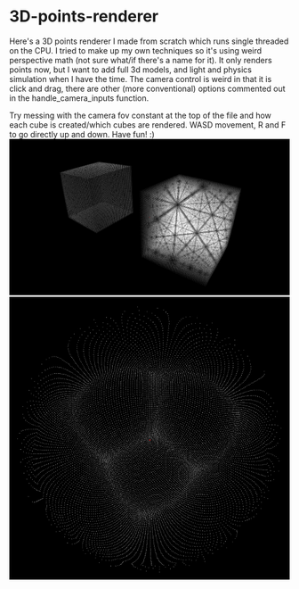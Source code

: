 # 3D-points-renderer
Here's a 3D points renderer I made from scratch which runs single threaded on the CPU. I tried to make up my own techniques so it's using weird perspective math (not sure what/if there's a name for it). It only renders points now, but I want to add full 3d models, and light and physics simulation when I have the time. The camera control is weird in that it is click and drag, there are other (more conventional) options commented out in the handle_camera_inputs function. 

Try messing with the camera fov constant at the top of the file and how each cube is created/which cubes are rendered. 
WASD movement, R and F to go directly up and down. Have fun! :)
![Screenshot](two_cubes.png)
![Screenshot](360_cube.png)
